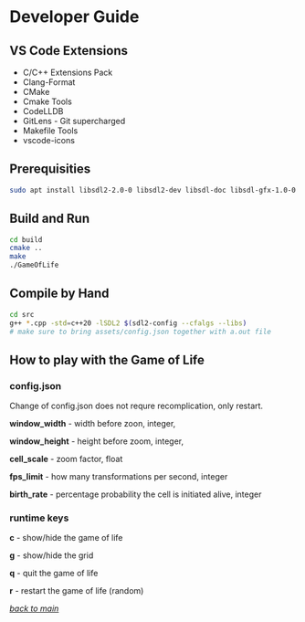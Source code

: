 # Developer Guide

## VS Code Extensions

* C/C++ Extensions Pack
* Clang-Format
* CMake
* Cmake Tools
* CodeLLDB
* GitLens - Git supercharged
* Makefile Tools
* vscode-icons

## Prerequisities

```bash
sudo apt install libsdl2-2.0-0 libsdl2-dev libsdl-doc libsdl-gfx-1.0-0 libsdl2-gfx-dev libsdl2-gfx-doc libsdl2-image-2.0-0 libsdl2-image-dev libsdl2-mixer-2.0-0 lib sdl2-mixer-dev libsdl2-net-2.0-0 libsdl2-net-dev libsdl2-ttf-2.0-0 libsdl2-tth-dev nlohmann-json3-dev
```

## Build and Run

```bash
cd build
cmake ..
make
./GameOfLife
```

## Compile by Hand

```bash
cd src
g++ *.cpp -std=c++20 -lSDL2 $(sdl2-config --cfalgs --libs)
# make sure to bring assets/config.json together with a.out file
```

## How to play with the Game of Life

### config.json

Change of config.json does not requre recomplication, only restart.

**window_width** - width before zoon, integer,

**window_height** - height before zoom, integer,

**cell_scale** - zoom factor, float

**fps_limit** - how many transformations per second, integer

**birth_rate** - percentage probability the cell is initiated alive, integer

### runtime keys

**c** - show/hide the game of life

**g** - show/hide the grid

**q** - quit the game of life

**r** - restart the game of life (random)

[*back to main*](../README.md)